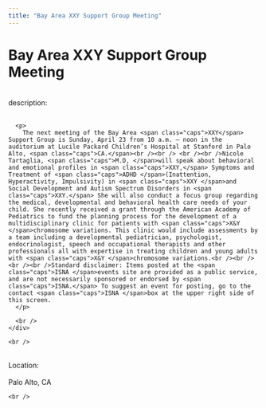 ```yaml
---
title: "Bay Area XXY Support Group Meeting"
---
```


# Bay Area XXY Support Group Meeting

<div class="flexinode-body flexinode-2">
  <div class="flexinode-textarea-1">
    <div class="form-item">
      <br /> <label>description:</label><br /><br /> 
      
      <p>
        The next meeting of the Bay Area <span class="caps">XXY</span> Support Group is Sunday, April 23 from 10 a.m. – noon in the auditorium at Lucile Packard Children’s Hospital at Stanford in Palo Alto, <span class="caps">CA.</span><br /><br /> <br /><br />Nicole Tartaglia, <span class="caps">M.D, </span>will speak about behavioral and emotional profiles in <span class="caps">XXY,</span> Symptoms and Treatment of <span class="caps">ADHD </span>(Inattention, Hyperactivity, Impulsivity) in <span class="caps">XXY </span>and Social Development and Autism Spectrum Disorders in <span class="caps">XXY.</span> She will also conduct a focus group regarding the medical, developmental and behavioral health care needs of your child. She recently received a grant through the American Academy of Pediatrics to fund the planning process for the development of a multidisciplinary clinic for patients with <span class="caps">X&Y </span>chromosome variations. This clinic would include assessments by a team including a developmental pediatrician, psychologist, endocrinologist, speech and occupational therapists and other professionals all with expertise in treating children and young adults with <span class="caps">X&Y </span>chromosome variations.<br /><br /> <br /><br />Standard disclaimer: Items posted at the <span class="caps">ISNA </span>events site are provided as a public service, and are not necessarily sponsored or endorsed by <span class="caps">ISNA.</span> To suggest an event for posting, go to the contact <span class="caps">ISNA </span>box at the upper right side of this screen.
      </p>
      
      <br />
    </div>
    
    <br />
  </div>
  
  <div class="flexinode-textfield-2">
    <div class="form-item">
      <br /> <label>Location:</label><br /><br /> Palo Alto, CA<br />
    </div>
    
    <br />
  </div>
</div>